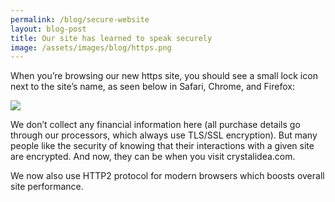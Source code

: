 ```yaml
---
permalink: /blog/secure-website
layout: blog-post
title: Our site has learned to speak securely
image: /assets/images/blog/https.png
---
```


When you’re browsing our new https site, you should see a small lock icon next to the site’s name, as seen below in Safari, Chrome, and Firefox:

<p class="text-center">
	<img src="/assets/images/blog/https_line.png">
</p>

<!--more-->

We don’t collect any financial information here (all purchase details go through our processors, which always use TLS/SSL encryption). But many people like the security of knowing that their interactions with a given site are encrypted. And now, they can be when you visit crystalidea.com.

We now also use HTTP2 protocol for modern browsers which boosts overall site performance.